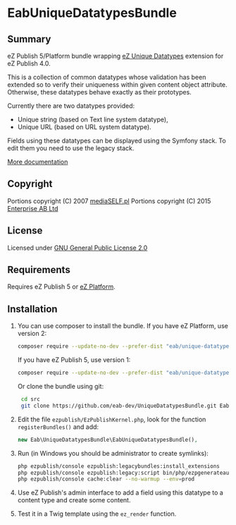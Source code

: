 EabUniqueDatatypesBundle
========================

Summary
-------
eZ Publish 5/Platform bundle wrapping [eZ Unique Datatypes](https://github.com/eab-dev/ezuniquedatatypes)
extension for eZ Publish 4.0.

This is a collection of common datatypes whose validation has been extended
so to verify their uniqueness within given content object attribute. Otherwise,
these datatypes behave exactly as their prototypes.

Currently there are two datatypes provided:

* Unique string (based on Text line system datatype),
* Unique URL (based on URL system datatype).

Fields using these datatypes can be displayed using the Symfony stack. To edit
them you need to use the legacy stack.

[More documentation](ezpublish_legacy/ezuniquedatatypes/doc/readme.txt)

Copyright
---------
Portions copyright (C) 2007 [mediaSELF.pl](http://www.mediaself.pl/)
Portions copyright (C) 2015 [Enterprise AB Ltd](http://eab.uk/)

License
-------
Licensed under [GNU General Public License 2.0](http://www.gnu.org/licenses/gpl-2.0.html)

Requirements
------------
Requires eZ Publish 5 or [eZ Platform](https://ezplatform.com).

Installation
------------

1. You can use composer to install the bundle. If you have eZ Platform, use version 2:
    
    ```bash
    composer require --update-no-dev --prefer-dist "eab/unique-datatypes-bundle":"~2.0"
    ```
    
   If you have eZ Publish 5, use version 1:
    
    ```bash
    composer require --update-no-dev --prefer-dist "eab/unique-datatypes-bundle":"~1.0"
    ```
    
   Or clone the bundle using git:
   
   ```bash
    cd src
    git clone https://github.com/eab-dev/UniqueDatatypesBundle.git Eab/UniqueDatatypesBundle
    ```

2. Edit the file `ezpublish/EzPublishKernel.php`, look for the function `registerBundles()` and add:
    
    ```php
    new Eab\UniqueDatatypesBundle\EabUniqueDatatypesBundle(),
    ```

3. Run (in Windows you should be administrator to create symlinks):
    
    ```bash
    php ezpublish/console ezpublish:legacybundles:install_extensions
    php ezpublish/console ezpublish:legacy:script bin/php/ezpgenerateautoloads.php
    php ezpublish/console cache:clear --no-warmup --env=prod
    ```
        
4. Use eZ Publish's admin interface to add a field using this datatype to a content type and create some content.

5. Test it in a Twig template using the `ez_render` function.
